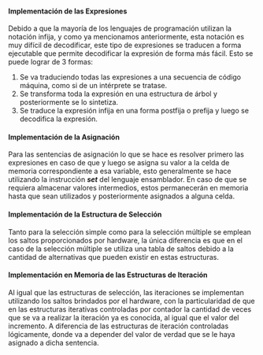 
#### Implementación de las Expresiones

Debido a que la mayoría de los lenguajes de programación utilizan la notación infija, y como ya mencionamos anteriormente, esta notación es muy difícil de decodificar, este tipo de expresiones se traducen a forma ejecutable que permite decodificar la expresión de forma más fácil. Esto se puede lograr de 3 formas:

1. Se va traduciendo todas las expresiones a una secuencia de código máquina, como si de un intérprete se tratase.
2. Se transforma toda la expresión en una estructura de árbol y posteriormente se lo sintetiza.
3. Se traduce la expresión infija en una forma postfija o prefija y luego se decodifica la expresión.

#### Implementación de la Asignación

Para las sentencias de asignación lo que se hace es resolver primero las expresiones en caso de que y luego se asigna su valor a la celda de memoria correspondiente a esa variable, esto generalmente se hace utilizando la instrucción ***set*** del lenguaje ensamblador. En caso de que se requiera almacenar valores intermedios, estos permanecerán en memoria hasta que sean utilizados y posteriormente asignados a alguna celda.

#### Implementación de la Estructura de Selección

Tanto para la selección simple como para la selección múltiple se emplean los saltos proporcionados por hardware, la única diferencia es que en el caso de la selección múltiple se utiliza una tabla de saltos debido a la cantidad de alternativas que pueden existir en estas estructuras.

#### Implementación en Memoria de las Estructuras de Iteración

Al igual que las estructuras de selección, las iteraciones se implementan utilizando los saltos brindados por el hardware, con la particularidad de que en las estructuras iterativas controladas por contador la cantidad de veces que se va a realizar la iteración ya es conocida, al igual que el valor del incremento. A diferencia de las estructuras de iteración controladas lógicamente, donde va a depender del valor de verdad que se le haya asignado a dicha sentencia.